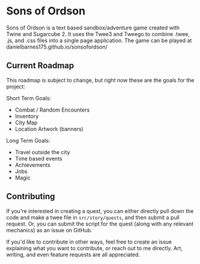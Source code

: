 # Sons of Ordson

Sons of Ordson is a text based sandbox/adventure game created with Twine and Sugarcube 2. It uses the Twee3 and Tweego to combine .twee, .js, and .css files into a single page application. The game can be played at danielbarnes175.github.io/sonsofordson/

## Current Roadmap

This roadmap is subject to change, but right now these are the goals for the project:

Short Term Goals:    
* Combat / Random Encounters
* Inventory
* City Map
* Location Artwork (banners)

Long Term Goals:  
* Travel outside the city
* Time based events
* Achievements
* Jobs
* Magic

## Contributing

If you're interested in creating a quest, you can either directly pull down the code and make a twee file in `src/story/quests`, and then submit a pull request. Or, you can submit the script for the quest (along with any relevant mechanics) as an issue on GitHub.

If you'd like to contribute in other ways, feel free to create an issue explaining what you want to contribute, or reach out to me directly. Art, writing, and even feature requests are all appreciated.
